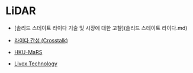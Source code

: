 # LiDAR

- [솔리드 스테이트 라이다 기술 및 시장에 대한 고찰](솔리드 스테이트 라이다.md)

- [라이다 간섭 (Crosstalk)](crosstalk/index.md)
- [HKU-MaRS](hku-mars/index.md)
- [Livox Technology](livox/index.md)


